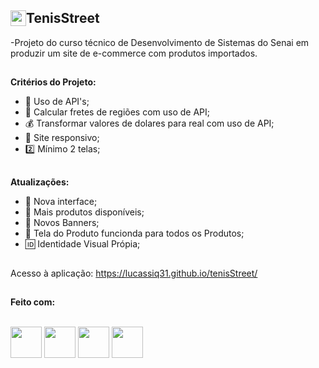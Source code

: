 <h2 style="display: flex"><img width='25px' src='https://lucassiq31.github.io/tenisStreet/Imagens/favicon.png'/> TenisStreet</h2>

-Projeto do curso técnico de Desenvolvimento de Sistemas do Senai em produzir um site de e-commerce com produtos importados.

##

<b>Critérios do Projeto: </b>

- 🎲 Uso de API's; 
- 🚚 Calcular fretes de regiões com uso de API; 
- 💰 Transformar valores de dolares para real com uso de API; 
- 📱 Site responsivo;
- 2️⃣ Mínimo 2 telas;

##

<b>Atualizações: </b>

- 🧠 Nova interface; 
- 👟 Mais produtos disponíveis; 
- 🌆 Novos Banners; 
- 🛒 Tela do Produto funcionda para todos os Produtos;
- 🆔 Identidade Visual Própia;
  
##

Acesso à aplicação: https://lucassiq31.github.io/tenisStreet/

##
<b>Feito com:</b>
<div style="display: inline_block"><br>
  <img width='50px' src="https://cdn.jsdelivr.net/gh/devicons/devicon@latest/icons/html5/html5-original.svg" />
  <img width='50px' src="https://cdn.jsdelivr.net/gh/devicons/devicon@latest/icons/css3/css3-original.svg" />
  <img width='50px' src="https://cdn.jsdelivr.net/gh/devicons/devicon@latest/icons/javascript/javascript-original.svg" />
  <img width='50px' src="https://cdn.jsdelivr.net/gh/devicons/devicon@latest/icons/nodejs/nodejs-original-wordmark.svg" />
</div>
